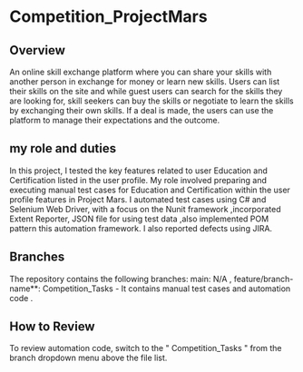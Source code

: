 # Competition_ProjectMars

## Overview
An online skill exchange platform where you can share your skills with another person in exchange for money or learn new skills. Users can list their skills on the site and while guest users can search for the skills they are looking for, skill seekers can buy the skills or negotiate to learn the skills by exchanging their own skills. If a deal is made, the users can use the platform to manage their expectations and the outcome.

## my role and duties
In this project, I tested the key features related to user Education and Certification listed in the user profile. My role involved preparing and executing manual test cases for Education and Certification within the user profile features in Project Mars. I automated test cases using C# and Selenium Web Driver, with a focus on the Nunit framework ,incorporated Extent Reporter, JSON file for using test data ,also implemented POM pattern this automation framework.
I also reported defects using JIRA.

## Branches
The repository contains the following branches: 
main: N/A , 
feature/branch-name**: Competition_Tasks - It contains manual test cases and automation code .

## How to Review
To review automation code, switch to the " Competition_Tasks " from the branch dropdown menu above the file list.

